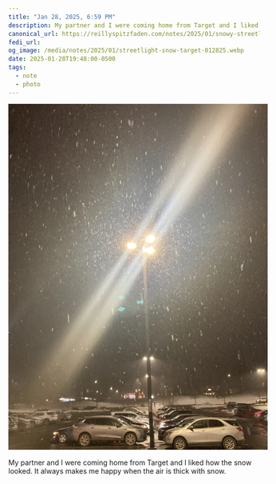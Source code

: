 ```yaml
---
title: "Jan 28, 2025, 6:59 PM"
description: My partner and I were coming home from Target and I liked how the snow looked
canonical_url: https://reillyspitzfaden.com/notes/2025/01/snowy-streetlight/
fedi_url:
og_image: /media/notes/2025/01/streetlight-snow-target-012825.webp
date: 2025-01-28T19:48:00-0500
tags:
  - note
  - photo
---
```


<style>
  img {
    max-width: 520px;
  }
  @media screen and (max-width: 565px) {
    img {
      max-width: 100%;
    }
  }
</style>

![A streetlight with three lamps in a Target parking lot at night. The air is thick with snow, and glowing diffraction lines come from the light at diagonals.](/media/notes/2025/01/streetlight-snow-target-012825.webp)

My partner and I were coming home from Target and I liked how the snow looked. It always makes me happy when the air is thick with snow.
